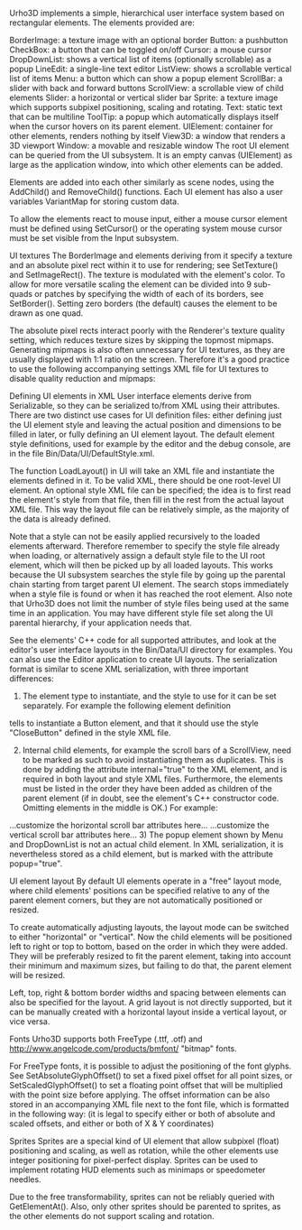 Urho3D implements a simple, hierarchical user interface system based on rectangular elements. The elements provided are:

BorderImage: a texture image with an optional border
Button: a pushbutton
CheckBox: a button that can be toggled on/off
Cursor: a mouse cursor
DropDownList: shows a vertical list of items (optionally scrollable) as a popup
LineEdit: a single-line text editor
ListView: shows a scrollable vertical list of items
Menu: a button which can show a popup element
ScrollBar: a slider with back and forward buttons
ScrollView: a scrollable view of child elements
Slider: a horizontal or vertical slider bar
Sprite: a texture image which supports subpixel positioning, scaling and rotating.
Text: static text that can be multiline
ToolTip: a popup which automatically displays itself when the cursor hovers on its parent element.
UIElement: container for other elements, renders nothing by itself
View3D: a window that renders a 3D viewport
Window: a movable and resizable window
The root UI element can be queried from the UI subsystem. It is an empty canvas (UIElement) as large as the application window, into which other elements can be added.

Elements are added into each other similarly as scene nodes, using the AddChild() and RemoveChild() functions. Each UI element has also a user variables VariantMap for storing custom data.

To allow the elements react to mouse input, either a mouse cursor element must be defined using SetCursor() or the operating system mouse cursor must be set visible from the Input subsystem.

UI textures
The BorderImage and elements deriving from it specify a texture and an absolute pixel rect within it to use for rendering; see SetTexture() and SetImageRect(). The texture is modulated with the element's color. To allow for more versatile scaling the element can be divided into 9 sub-quads or patches by specifying the width of each of its borders, see SetBorder(). Setting zero borders (the default) causes the element to be drawn as one quad.

The absolute pixel rects interact poorly with the Renderer's texture quality setting, which reduces texture sizes by skipping the topmost mipmaps. Generating mipmaps is also often unnecessary for UI textures, as they are usually displayed with 1:1 ratio on the screen. Therefore it's a good practice to use the following accompanying settings XML file for UI textures to disable quality reduction and mipmaps:

<texture>
    <mipmap enable="false" />
    <quality low="0" />
</texture>
Defining UI elements in XML
User interface elements derive from Serializable, so they can be serialized to/from XML using their attributes. There are two distinct use cases for UI definition files: either defining just the UI element style and leaving the actual position and dimensions to be filled in later, or fully defining an UI element layout. The default element style definitions, used for example by the editor and the debug console, are in the file Bin/Data/UI/DefaultStyle.xml.

The function LoadLayout() in UI will take an XML file and instantiate the elements defined in it. To be valid XML, there should be one root-level UI element. An optional style XML file can be specified; the idea is to first read the element's style from that file, then fill in the rest from the actual layout XML file. This way the layout file can be relatively simple, as the majority of the data is already defined.

Note that a style can not be easily applied recursively to the loaded elements afterward. Therefore remember to specify the style file already when loading, or alternatively assign a default style file to the UI root element, which will then be picked up by all loaded layouts. This works because the UI subsystem searches the style file by going up the parental chain starting from target parent UI element. The search stops immediately when a style file is found or when it has reached the root element. Also note that Urho3D does not limit the number of style files being used at the same time in an application. You may have different style file set along the UI parental hierarchy, if your application needs that.

See the elements' C++ code for all supported attributes, and look at the editor's user interface layouts in the Bin/Data/UI directory for examples. You can also use the Editor application to create UI layouts. The serialization format is similar to scene XML serialization, with three important differences:

1) The element type to instantiate, and the style to use for it can be set separately. For example the following element definition

<element type="Button" style="CloseButton" />
tells to instantiate a Button element, and that it should use the style "CloseButton" defined in the style XML file.

2) Internal child elements, for example the scroll bars of a ScrollView, need to be marked as such to avoid instantiating them as duplicates. This is done by adding the attribute internal="true" to the XML element, and is required in both layout and style XML files. Furthermore, the elements must be listed in the order they have been added as children of the parent element (if in doubt, see the element's C++ constructor code. Omitting elements in the middle is OK.) For example:

<element type="ScrollView" />
    <element type="ScrollBar" internal="true" />
        ...customize the horizontal scroll bar attributes here...
    </element>
    <element type="ScrollBar" internal="true" />
        ...customize the vertical scroll bar attributes here...
    </element>
</element>
3) The popup element shown by Menu and DropDownList is not an actual child element. In XML serialization, it is nevertheless stored as a child element, but is marked with the attribute popup="true".

UI element layout
By default UI elements operate in a "free" layout mode, where child elements' positions can be specified relative to any of the parent element corners, but they are not automatically positioned or resized.

To create automatically adjusting layouts, the layout mode can be switched to either "horizontal" or "vertical". Now the child elements will be positioned left to right or top to bottom, based on the order in which they were added. They will be preferably resized to fit the parent element, taking into account their minimum and maximum sizes, but failing to do that, the parent element will be resized.

Left, top, right & bottom border widths and spacing between elements can also be specified for the layout. A grid layout is not directly supported, but it can be manually created with a horizontal layout inside a vertical layout, or vice versa.

Fonts
Urho3D supports both FreeType (.ttf, .otf) and http://www.angelcode.com/products/bmfont/ "bitmap" fonts.

For FreeType fonts, it is possible to adjust the positioning of the font glyphs. See SetAbsoluteGlyphOffset() to set a fixed pixel offset for all point sizes, or SetScaledGlyphOffset() to set a floating point offset that will be multiplied with the point size before applying. The offset information can be also stored in an accompanying XML file next to the font file, which is formatted in the following way: (it is legal to specify either or both of absolute and scaled offsets, and either or both of X & Y coordinates)

<font>
    <absoluteoffset x="xInt" y="yInt" />
    <scaledoffset x="xFloat" y="yFloat" />
</font>
Sprites
Sprites are a special kind of UI element that allow subpixel (float) positioning and scaling, as well as rotation, while the other elements use integer positioning for pixel-perfect display. Sprites can be used to implement rotating HUD elements such as minimaps or speedometer needles.

Due to the free transformability, sprites can not be reliably queried with GetElementAt(). Also, only other sprites should be parented to sprites, as the other elements do not support scaling and rotation.